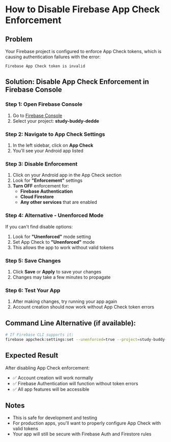 # How to Disable Firebase App Check Enforcement

## Problem
Your Firebase project is configured to enforce App Check tokens, which is causing authentication failures with the error:
```
Firebase App Check token is invalid
```

## Solution: Disable App Check Enforcement in Firebase Console

### Step 1: Open Firebase Console
1. Go to [Firebase Console](https://console.firebase.google.com)
2. Select your project: **study-buddy-dedde**

### Step 2: Navigate to App Check Settings
1. In the left sidebar, click on **App Check**
2. You'll see your Android app listed

### Step 3: Disable Enforcement
1. Click on your Android app in the App Check section
2. Look for **"Enforcement"** settings
3. **Turn OFF** enforcement for:
   - **Firebase Authentication**
   - **Cloud Firestore**
   - **Any other services** that are enabled

### Step 4: Alternative - Unenforced Mode
If you can't find disable options:
1. Look for **"Unenforced"** mode setting
2. Set App Check to **"Unenforced"** mode
3. This allows the app to work without valid tokens

### Step 5: Save Changes
1. Click **Save** or **Apply** to save your changes
2. Changes may take a few minutes to propagate

### Step 6: Test Your App
1. After making changes, try running your app again
2. Account creation should now work without App Check token errors

## Command Line Alternative (if available):
```bash
# If Firebase CLI supports it:
firebase appcheck:settings:set --unenforced=true --project=study-buddy-dedde
```

## Expected Result
After disabling App Check enforcement:
- ✅ Account creation will work normally
- ✅ Firebase Authentication will function without token errors
- ✅ All app features will be accessible

## Notes
- This is safe for development and testing
- For production apps, you'll want to properly configure App Check with valid tokens
- Your app will still be secure with Firebase Auth and Firestore rules
